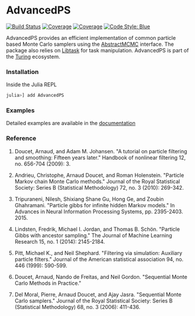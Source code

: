 # AdvancedPS

[![Build Status](https://github.com/TuringLang/AdvancedPS.jl/workflows/CI/badge.svg?branch=master)](https://github.com/TuringLang/AdvancedPS.jl/actions?query=workflow%3ACI%20branch%3Amaster)
[![Coverage](https://codecov.io/gh/TuringLang/AdvancedPS.jl/branch/master/graph/badge.svg)](https://codecov.io/gh/TuringLang/AdvancedPS.jl)
[![Coverage](https://coveralls.io/repos/github/TuringLang/AdvancedPS.jl/badge.svg?branch=master)](https://coveralls.io/github/TuringLang/AdvancedPS.jl?branch=master)
[![Code Style: Blue](https://img.shields.io/badge/code%20style-blue-4495d1.svg)](https://github.com/invenia/BlueStyle)

AdvancedPS provides an efficient implementation of common particle based Monte Carlo samplers using the [AbstractMCMC](https://github.com/TuringLang/AbstractMCMC.jl) interface.
The package also relies on [Libtask](https://github.com/TuringLang/Libtask.jl) for task manipulation.
AdvancedPS is part of the [Turing](https://turing.ml/stable/) ecosystem.

### Installation

Inside the Julia REPL
```julia
julia>] add AdvancedPS
```

### Examples

Detailed examples are available in the [documentation](https://turinglang.github.io/AdvancedPS.jl/stable/)

### Reference

1. Doucet, Arnaud, and Adam M. Johansen. "A tutorial on particle filtering and smoothing: Fifteen years later." Handbook of nonlinear filtering 12, no. 656-704 (2009): 3.

2. Andrieu, Christophe, Arnaud Doucet, and Roman Holenstein. "Particle Markov chain Monte Carlo methods." Journal of the Royal Statistical Society: Series B (Statistical Methodology) 72, no. 3 (2010): 269-342.

3. Tripuraneni, Nilesh, Shixiang Shane Gu, Hong Ge, and Zoubin Ghahramani. "Particle gibbs for infinite hidden Markov models." In Advances in Neural Information Processing Systems, pp. 2395-2403. 2015.

4. Lindsten, Fredrik, Michael I. Jordan, and Thomas B. Schön. "Particle Gibbs with ancestor sampling." The Journal of Machine Learning Research 15, no. 1 (2014): 2145-2184.

5. Pitt, Michael K., and Neil Shephard. "Filtering via simulation: Auxiliary particle filters." Journal of the American statistical association 94, no. 446 (1999): 590-599.

6. Doucet, Arnaud, Nando de Freitas, and Neil Gordon. "Sequential Monte Carlo Methods in Practice."

7. Del Moral, Pierre, Arnaud Doucet, and Ajay Jasra. "Sequential Monte Carlo samplers." Journal of the Royal Statistical Society: Series B (Statistical Methodology) 68, no. 3 (2006): 411-436.

